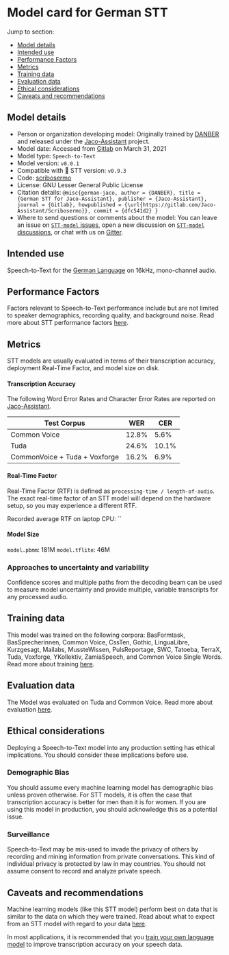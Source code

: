 # Model card for German STT

Jump to section:

- [Model details](#model-details)
- [Intended use](#intended-use)
- [Performance Factors](#performance-factors)
- [Metrics](#metrics)
- [Training data](#training-data)
- [Evaluation data](#evaluation-data)
- [Ethical considerations](#ethical-considerations)
- [Caveats and recommendations](#caveats-and-recommendations)

## Model details

- Person or organization developing model: Originally trained by [DANBER](https://gitlab.com/DANBER) and released under the [Jaco-Assistant](https://gitlab.com/Jaco-Assistant) project.
- Model date: Accessed from [Gitlab](https://gitlab.com/Jaco-Assistant/Scribosermo) on March 31, 2021
- Model type: `Speech-to-Text`
- Model version: `v0.0.1`
- Compatible with 🐸 STT version: `v0.9.3`
- Code: [scribosermo](https://gitlab.com/Jaco-Assistant/Scribosermo/-/tree/master/#old-experiments)
- License: GNU Lesser General Public License
- Citation details: `@misc{german-jaco,
author = {DANBER},
title = {German STT for Jaco-Assistant},
publisher = {Jaco-Assistant},
journal = {Gitlab},
howpublished = {\url{https://gitlab.com/Jaco-Assistant/Scribosermo}},
commit = {dfc541d2}
}`
- Where to send questions or comments about the model: You can leave an issue on [`STT-model` issues](https://github.com/coqui-ai/STT-models/issues), open a new discussion on [`STT-model` discussions](https://github.com/coqui-ai/STT-models/discussions), or chat with us on [Gitter](https://gitter.im/coqui-ai/).

## Intended use

Speech-to-Text for the [German Language](https://en.wikipedia.org/wiki/German_language) on 16kHz, mono-channel audio.

## Performance Factors

Factors relevant to Speech-to-Text performance include but are not limited to speaker demographics, recording quality, and background noise. Read more about STT performance factors [here](https://stt.readthedocs.io/en/latest/DEPLOYMENT.html#how-will-a-model-perform-on-my-data).

## Metrics

STT models are usually evaluated in terms of their transcription accuracy, deployment Real-Time Factor, and model size on disk.

#### Transcription Accuracy

The following Word Error Rates and Character Error Rates are reported on [Jaco-Assistant](https://gitlab.com/Jaco-Assistant/Scribosermo/-/tree/master#old-experiments).

|Test Corpus|WER|CER|
|-----------|---|---|
|Common Voice|12.8\%|5.6\%|
|Tuda | 24.6\%| 10.1\%|
|CommonVoice + Tuda + Voxforge |16.2\%|6.9\%|

#### Real-Time Factor

Real-Time Factor (RTF) is defined as `processing-time / length-of-audio`. The exact real-time factor of an STT model will depend on the hardware setup, so you may experience a different RTF.

Recorded average RTF on laptop CPU: ``

#### Model Size

`model.pbmm`: 181M
`model.tflite`: 46M

### Approaches to uncertainty and variability

Confidence scores and multiple paths from the decoding beam can be used to measure model uncertainty and provide multiple, variable transcripts for any processed audio.

## Training data

This model was trained on the following corpora: BasFormtask, BasSprecherinnen, Common Voice, CssTen, Gothic, LinguaLibre, Kurzgesagt, Mailabs, MussteWissen, PulsReportage, SWC, Tatoeba, TerraX, Tuda, Voxforge, YKollektiv, ZamiaSpeech, and Common Voice Single Words. Read more about training [here](https://gitlab.com/Jaco-Assistant/Scribosermo/-/tree/master#old-experiments).

## Evaluation data

The Model was evaluated on Tuda and Common Voice. Read more about evaluation [here](https://gitlab.com/Jaco-Assistant/Scribosermo/-/tree/master#old-experiments).

## Ethical considerations

Deploying a Speech-to-Text model into any production setting has ethical implications. You should consider these implications before use.

### Demographic Bias

You should assume every machine learning model has demographic bias unless proven otherwise. For STT models, it is often the case that transcription accuracy is better for men than it is for women. If you are using this model in production, you should acknowledge this as a potential issue.

### Surveillance

Speech-to-Text may be mis-used to invade the privacy of others by recording and mining information from private conversations. This kind of individual privacy is protected by law in may countries. You should not assume consent to record and analyze private speech.

## Caveats and recommendations

Machine learning models (like this STT model) perform best on data that is similar to the data on which they were trained. Read about what to expect from an STT model with regard to your data [here](https://stt.readthedocs.io/en/latest/DEPLOYMENT.html#how-will-a-model-perform-on-my-data). 

In most applications, it is recommended that you [train your own language model](https://stt.readthedocs.io/en/latest/LANGUAGE_MODEL.html) to improve transcription accuracy on your speech data.

